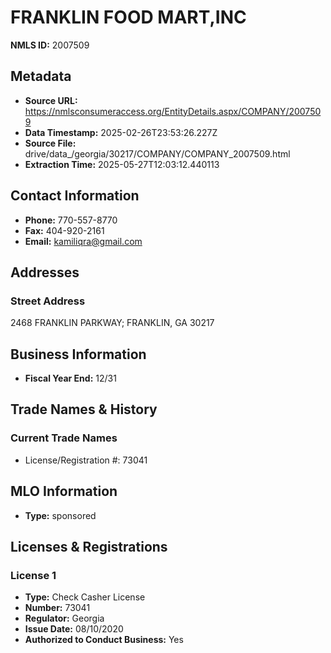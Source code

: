 # FRANKLIN FOOD MART,INC

**NMLS ID:** 2007509

## Metadata
- **Source URL:** https://nmlsconsumeraccess.org/EntityDetails.aspx/COMPANY/2007509
- **Data Timestamp:** 2025-02-26T23:53:26.227Z
- **Source File:** drive/data_/georgia/30217/COMPANY/COMPANY_2007509.html
- **Extraction Time:** 2025-05-27T12:03:12.440113

## Contact Information
- **Phone:** 770-557-8770
- **Fax:** 404-920-2161
- **Email:** kamiliqra@gmail.com

## Addresses
### Street Address
2468 FRANKLIN PARKWAY; FRANKLIN, GA 30217

## Business Information
- **Fiscal Year End:** 12/31

## Trade Names & History
### Current Trade Names
- License/Registration #: 73041

## MLO Information
- **Type:** sponsored

## Licenses & Registrations

### License 1
- **Type:** Check Casher License
- **Number:** 73041
- **Regulator:** Georgia
- **Issue Date:** 08/10/2020
- **Authorized to Conduct Business:** Yes
